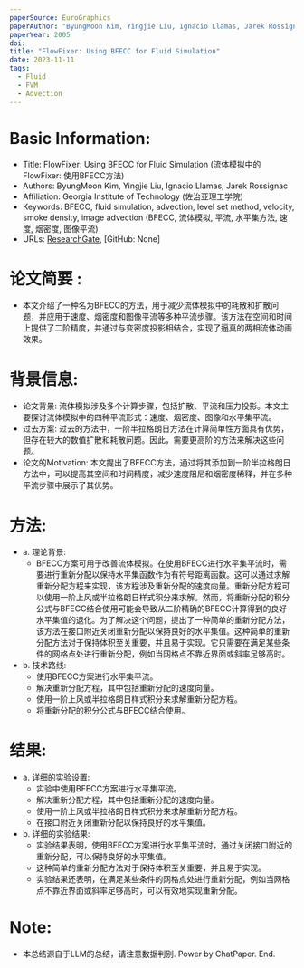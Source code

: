 ```yaml
---
paperSource: EuroGraphics
paperAuthor: "ByungMoon Kim, Yingjie Liu, Ignacio Llamas, Jarek Rossignac"
paperYear: 2005
doi: 
title: "FlowFixer: Using BFECC for Fluid Simulation"
date: 2023-11-11
tags: 
  - Fluid
  - FVM
  - Advection
---
```


# Basic Information:

- Title: FlowFixer: Using BFECC for Fluid Simulation (流体模拟中的FlowFixer: 使用BFECC方法)
- Authors: ByungMoon Kim, Yingjie Liu, Ignacio Llamas, Jarek Rossignac
- Affiliation: Georgia Institute of Technology (佐治亚理工学院)
- Keywords: BFECC, fluid simulation, advection, level set method, velocity, smoke density, image advection (BFECC, 流体模拟, 平流, 水平集方法, 速度, 烟密度, 图像平流)
- URLs: [ResearchGate](https://www.researchgate.net/publication/221314833), [GitHub: None]

# 论文简要 :

- 本文介绍了一种名为BFECC的方法，用于减少流体模拟中的耗散和扩散问题，并应用于速度、烟密度和图像平流等多种平流步骤。该方法在空间和时间上提供了二阶精度，并通过与变密度投影相结合，实现了逼真的两相流体动画效果。

# 背景信息:

- 论文背景: 流体模拟涉及多个计算步骤，包括扩散、平流和压力投影。本文主要探讨流体模拟中的四种平流形式：速度、烟密度、图像和水平集平流。
- 过去方案: 过去的方法中，一阶半拉格朗日方法在计算简单性方面具有优势，但存在较大的数值扩散和耗散问题。因此，需要更高阶的方法来解决这些问题。
- 论文的Motivation: 本文提出了BFECC方法，通过将其添加到一阶半拉格朗日方法中，可以提高其空间和时间精度，减少速度阻尼和烟密度稀释，并在多种平流步骤中展示了其优势。

# 方法:

- a. 理论背景:
  - BFECC方案可用于改善流体模拟。在使用BFECC进行水平集平流时，需要进行重新分配以保持水平集函数作为有符号距离函数。这可以通过求解重新分配方程来实现，该方程涉及重新分配的速度向量。重新分配方程可以使用一阶上风或半拉格朗日样式积分来求解。然而，将重新分配的积分公式与BFECC结合使用可能会导致从二阶精确的BFECC计算得到的良好水平集值的退化。为了解决这个问题，提出了一种简单的重新分配方法，该方法在接口附近关闭重新分配以保持良好的水平集值。这种简单的重新分配方法对于保持体积至关重要，并且易于实现。它只需要在满足某些条件的网格点处进行重新分配，例如当网格点不靠近界面或斜率足够高时。
- b. 技术路线:
  - 使用BFECC方案进行水平集平流。
  - 解决重新分配方程，其中包括重新分配的速度向量。
  - 使用一阶上风或半拉格朗日样式积分来求解重新分配方程。
  - 将重新分配的积分公式与BFECC结合使用。

# 结果:

- a. 详细的实验设置:
  - 实验中使用BFECC方案进行水平集平流。
  - 解决重新分配方程，其中包括重新分配的速度向量。
  - 使用一阶上风或半拉格朗日样式积分来求解重新分配方程。
  - 在接口附近关闭重新分配以保持良好的水平集值。
- b. 详细的实验结果:
  - 实验结果表明，使用BFECC方案进行水平集平流时，通过关闭接口附近的重新分配，可以保持良好的水平集值。
  - 这种简单的重新分配方法对于保持体积至关重要，并且易于实现。
  - 实验结果还表明，在满足某些条件的网格点处进行重新分配，例如当网格点不靠近界面或斜率足够高时，可以有效地实现重新分配。

# Note:

- 本总结源自于LLM的总结，请注意数据判别. Power by ChatPaper. End.